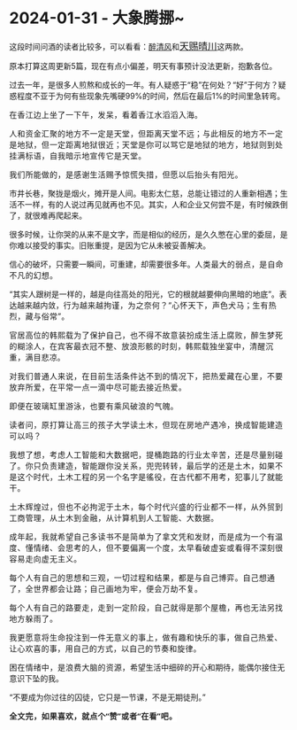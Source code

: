 # 2024-01-31 - 大象腾挪~

<p style="visibility: visible;">这段时间问酒的读者比较多，可以看看：<a target="_blank" href="http://mp.weixin.qq.com/s?__biz=Mzg2OTkwNzE4MA==&amp;mid=2247492043&amp;idx=2&amp;sn=891290d2ce899b8eb93402f6ecb7afbc&amp;chksm=ce974e48f9e0c75e9d920d7fef00fd8bc54eda209439d9b703d6a7c53360937c0d8fa123902a&amp;scene=21#wechat_redirect" textvalue="醉清风的由来" linktype="text" imgurl="" imgdata="null" data-itemshowtype="11" tab="innerlink" data-linktype="2" style="visibility: visible;" hasload="1">醉清风</a>和<a class="weapp_text_link wx_tap_link js_wx_tap_highlight" style="font-size: 17px; visibility: visible;" data-miniprogram-appid="wx2e9d304ca0c18079" data-miniprogram-path="packages/goods/detail/index?alias=3ezh35xwjcp95&amp;shopAutoEnter=1" data-miniprogram-applink="" data-miniprogram-nickname="天叙小馆" data-miniprogram-type="text" data-miniprogram-servicetype="" href="">天赐晴川</a>这两款。</p><p style="visibility: visible;">原本打算这周更新5篇，现在有点小偏差，明天有事预计没法更新，抱歉各位。<br style="visibility: visible;"></p><p style="visibility: visible;">过去一年，是很多人煎熬和成长的一年。有人疑惑于“稳”在何处？“好”于何方？疑惑程度不亚于为何有些现象先嘴硬99%的时间，然后在最后1%的时间里急转弯。</p><p style="visibility: visible;"><span style="letter-spacing: 0.578px; text-wrap: wrap; visibility: visible;">在香江边上坐了</span><span style="letter-spacing: 0.578px; text-wrap: wrap; visibility: visible;">一下午，发呆</span><span style="letter-spacing: 0.578px; text-wrap: wrap; visibility: visible;">，看着香江水滔滔入海</span><span style="letter-spacing: 0.578px; text-wrap: wrap; visibility: visible;">。</span></p><p style="visibility: visible;"><span style="letter-spacing: 0.578px; text-wrap: wrap; visibility: visible;"></span><span style="letter-spacing: 0.578px; text-wrap: wrap; visibility: visible;"></span><span style="letter-spacing: 0.578px; text-wrap: wrap; visibility: visible;">人和资金汇聚的地方不一定是天堂，但距离</span><span style="letter-spacing: 0.578px; text-wrap: wrap; visibility: visible;">天堂不远；</span><span style="letter-spacing: 0.578px; text-wrap: wrap; visibility: visible;">与此相反的</span><span style="letter-spacing: 0.578px; text-wrap: wrap; visibility: visible;">地方</span><span style="letter-spacing: 0.578px; text-wrap: wrap; visibility: visible;">不一定是地狱，但一定距离地狱很近；</span><span style="letter-spacing: 0.578px; text-wrap: wrap; visibility: visible;">天堂是你可以骂它是地狱的地方，地狱则到处挂满标语，自我暗示地宣传它是天堂。</span></p><p style="visibility: visible;"><span style="letter-spacing: 0.578px; text-wrap: wrap; visibility: visible;"><span style="letter-spacing: 0.578px; text-wrap: wrap; visibility: visible;">我们所能做的，是感谢生</span><span style="letter-spacing: 0.578px; text-wrap: wrap; visibility: visible;">活赐</span><span style="letter-spacing: 0.578px; text-wrap: wrap; visibility: visible;">予惊慌失措，但愿以后抬头有阳光。</span></span></p><p style="visibility: visible;">市井长巷，聚拢是烟火，摊开是人间。电影太仁慈，总能让错过的人重新相遇；生活不一样，有的人说过再见就再也不见。其实，人和企业又何尝不是，有时候跌倒了，就很难再爬起来。</p><p style="visibility: visible;">很多时候，让你哭的从来不是文字，而是相似的经历，是久久憋在心里的委屈，是你难以接受的事实。旧账重提，是因为它从未被妥善解决。</p><p style="visibility: visible;">信心的破坏，只需要一瞬间，可重建，却需要很多年。<span style="letter-spacing: 0.578px; text-wrap: wrap; visibility: visible;">人类</span><span style="letter-spacing: 0.578px; text-wrap: wrap; visibility: visible;">最大的弱点，是自命不凡的幻想。</span></p><p style="visibility: visible;">“其实人跟树是一样的，越是向往高处的阳光，它的根就越要伸向黑暗的地底”。表达越来越内敛，<span style="letter-spacing: 0.578px; font-size: var(--articleFontsize); visibility: visible;">行为越来越拘谨，为之奈何？“心怀天下，声色犬马；</span><span style="letter-spacing: 0.578px; font-size: var(--articleFontsize); visibility: visible;">生有热烈，藏与俗常”。</span><span style="letter-spacing: 0.578px; font-size: var(--articleFontsize); visibility: visible;"></span></p><p style="letter-spacing: 0.578px; text-wrap: wrap; visibility: visible;">官居高位的韩熙载为了保护自己，也不得不故意装扮成生活上腐败，醉生梦死的糊涂人，<span style="font-size: var(--articleFontsize); letter-spacing: 0.034em; visibility: visible;">在宾客最衣冠不整、放浪形骸的时刻，韩熙载独坐宴中，清醒沉重，满目悲凉。</span></p><p style="letter-spacing: 0.578px; text-wrap: wrap; visibility: visible;"><span style="letter-spacing: 0.578px; visibility: visible;">对我们普通人来说，在目前生活条件达不到的情况下，把热爱藏在心里，不要放弃所爱，在平常一点一滴中尽可能去接近热爱。</span></p><p style="visibility: visible;"><span style="letter-spacing: 0.578px; text-wrap: wrap; visibility: visible;">即便在玻璃缸里游泳，也要有乘风破浪的气魄。</span></p><p style="visibility: visible;"><span style="letter-spacing: 0.578px; text-wrap: wrap; visibility: visible;">读者问，原打算让高三的孩子大学读土木，但现在房地产遇冷，换成<span style="letter-spacing: 0.578px; text-wrap: wrap; visibility: visible;">智能建造可以吗？</span></span></p><p style="visibility: visible;"><span style="letter-spacing: 0.578px; text-wrap: wrap; visibility: visible;"><span style="letter-spacing: 0.578px; text-wrap: wrap; visibility: visible;"></span><span style="letter-spacing: 0.578px; text-wrap: wrap; visibility: visible;">我想了想，考虑人工智能和大数据吧，提桶跑路的行业太辛苦，还是尽量别碰了。你只负责建造，智能跟你没关系，兜兜转转，最后学的还是土木，如果不是这个时代，土木工程的另一个名字是徭役，在古代都不用考，犯事儿了就能干。</span></span></p><p style="letter-spacing: 0.578px;text-wrap: wrap;">土木辉煌过，但也不必拘泥于土木，每个时代兴盛的行业都不一样，从外贸到工商管理，从土木到金融，从计算机到人工智能、大数据。<span style="letter-spacing: 0.578px;font-size: var(--articleFontsize);"></span></p><p><span style="letter-spacing: 0.578px;text-wrap: wrap;"></span><span style="font-size: var(--articleFontsize);letter-spacing: 0.578px;text-wrap: wrap;">成年起，我就希望自己多读书不是简单为了拿文凭和发财，而是成为一个有温度、懂情绪、会思考的人，但不要偏离一个度，太早看破虚妄或看得不深刻很容易走向虚无主义。</span></p><p style="text-wrap: wrap;letter-spacing: 0.578px;">每个人有自己的思想和三观，一切过程和结果，都是与自己博弈。自己想通了，全世界都会让路；自己画地为牢，便会万劫不复。</p><p style="text-wrap: wrap;letter-spacing: 0.578px;">每个人有自己的路要走，<span style="letter-spacing: 0.578px;">走到一定阶段，自己就得是那个屋檐，再也无法另找地方躲雨了。</span></p><p><span style="font-size: var(--articleFontsize);letter-spacing: 0.578px;text-wrap: wrap;">我更愿意将生命投注到一件无意义的事上，</span><span style="font-size: var(--articleFontsize);letter-spacing: 0.034em;">做有趣和快乐的事，做自己热爱、让心欢喜的事，用自己的方式，以自己的节奏和旋律。</span></p><p><span style="letter-spacing: 0.578px;text-wrap: wrap;">困在情绪中，是浪费大脑的资源，</span>希望生活中细碎的开心和期待，能偶尔接住无意识下坠的我。</p><p>“不要成为你过往的囚徒，它只是一节课，不是无期徒刑。”</p><p style="margin-bottom: 0px;outline: 0px;"><strong style="outline: 0px;font-family: system-ui, -apple-system, BlinkMacSystemFont, &quot;Helvetica Neue&quot;, &quot;PingFang SC&quot;, &quot;Hiragino Sans GB&quot;, &quot;Microsoft YaHei UI&quot;, &quot;Microsoft YaHei&quot;, Arial, sans-serif;letter-spacing: 0.544px;text-wrap: wrap;background-color: rgb(255, 255, 255);color: rgb(34, 34, 34);font-size: 16px;"><span style="outline: 0px;font-size: 14px;">全文完，如果喜欢，就点个“赞”或者“在看”吧。</span></strong></p><p style="margin-bottom: 0px;"><span style="outline: 0px;display: inline-block;font-size: 14px;line-height: 14px;color: rgb(87, 107, 149);"><br></span></p><p style="display: none;"><mp-style-type data-value="3"></mp-style-type></p>